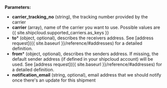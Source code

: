 __Parameters:__

- __carrier_tracking_no__ (string), the tracking number provided by the carrier
- __carrier__ (array), name of the carrier you want to use. Possible values are {{ site.shipcloud.supported_carriers.as_keys }}
- __to__* (object, optional), describes the receivers address. See [address request]({{ site.baseurl }}/reference/#addresses) for a detailed definition.
- __from__* (object, optional), describes the senders address. If missing, the default sender address (if defined in your shipcloud account) will be used. See [address request]({{ site.baseurl }}/reference/#addresses) for a detailed definition.
- __notification_email__ (string, optional), email address that we should notify once there's an update for this shipment
